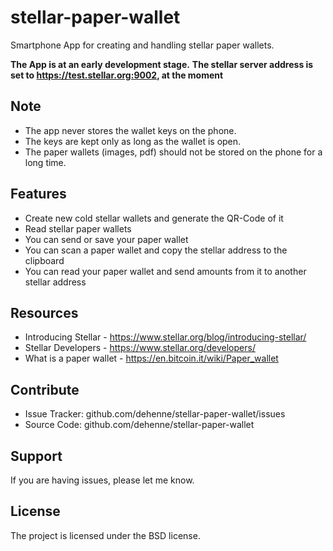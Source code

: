 stellar-paper-wallet
====================

Smartphone App for creating and handling stellar paper wallets.

**The App is at an early development stage.**
**The stellar server address is set to https://test.stellar.org:9002, at the moment**

Note
--------

* The app never stores the wallet keys on the phone.
* The keys are kept only as long as the wallet is open.
* The paper wallets (images, pdf) should not be stored on the phone for a long time.


Features
--------

* Create new cold stellar wallets and generate the QR-Code of it
* Read stellar paper wallets
* You can send or save your paper wallet
* You can scan a paper wallet and copy the stellar address to the clipboard
* You can read your paper wallet and send amounts from it to another stellar address


Resources
---------

* Introducing Stellar - https://www.stellar.org/blog/introducing-stellar/
* Stellar Developers - https://www.stellar.org/developers/
* What is a paper wallet - https://en.bitcoin.it/wiki/Paper_wallet


Contribute
----------

* Issue Tracker: github.com/dehenne/stellar-paper-wallet/issues
* Source Code: github.com/dehenne/stellar-paper-wallet

Support
-------

If you are having issues, please let me know.


License
-------

The project is licensed under the BSD license.